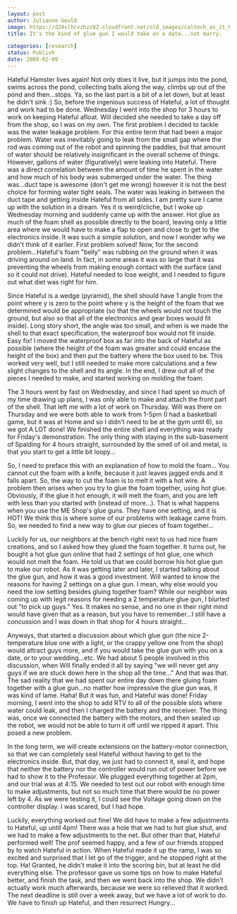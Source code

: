 ```yaml
---
layout: post
author: Julianne Gould
image: https://d24slhcvzhzz82.cloudfront.net/old_images/caltech_as_it_happens/6a0105349b8251970b011168546a2e970c.jpg
title: It's the kind of glue gun I would take on a date...not marry.

categories: [research]
status: Publish
date: 2009-02-09
---
```



Hateful Hamster lives again! Not only does it live, but it jumps into the pond, swims across the pond, collecting balls along the way, climbs up out of the pond and then...stops. Ya, so the last part is a bit of a let down, but at least he didn't sink :)
So, before the ingenious success of Hateful, a lot of thought and work had to be done. Wednesday I went into the shop for 3 hours to work on keeping Hateful afloat. Will decided she needed to take a day off from the shop, so I was on my own. The first problem I decided to tackle was the water leakage problem. For this entire term that had been a major problem. Water was inevitably going to leak from the small gap where the rod was coming out of the robot and spinning the paddles, but that amount of water should be relatively insignificant in the overall scheme of things. However, gallons of water (figuratively) were leaking into Hateful. There was a direct correlation between the amount of time he spent in the water and how much of his body was submerged under the water. The thing was...duct tape is awesome (don't get me wrong) however it is not the best choice for forming water tight seals. The water was leaking in between the duct tape and getting inside Hateful from all sides. 
I am pretty sure I came up with the solution in a dream. Yes it is weird/cliche, but I woke up Wednesday morning and suddenly came up with the answer. Hot glue as much of the foam shell as possible directly to the board, leaving only a little area where we would have to make a flap to open and close to get to the electronics inside. It was such a simple solution, and now I wonder why we didn't think of it earlier. First problem solved!
Now, for the second problem...Hateful's foam "belly" was rubbing on the ground when it was driving around on land. In fact, in some areas it was so large that it was preventing the wheels from making enough contact with the surface (and so it could not drive). Hateful needed to lose weight, and I needed to figure out what diet was right for him.

Since Hateful is a wedge (pyramid), the shell should have 1 angle from the point where y is zero to the point where y is the height of the foam that we determined would be appropriate (so that the wheels would not touch the ground, but also so that all of the electronics and gear boxes would fit inside). Long story short, the angle was too small, and when is we made the shell to that exact specification, the waterproof box would not fit inside. Easy fix! I moved the waterproof box as far into the back of Hateful as possible (where the height of the foam was greater and could encase the height of the box) and then put the battery where the box used to be. This worked very well, but I still needed to make more calculations and a few slight changes to the shell and its angle. In the end, I drew out all of the pieces I needed to make, and started working on molding the foam.

The 3 hours went by fast on Wednesday, and since I had spent so much of my time drawing up plans, I was only able to make and attach the front part of the shell. That left me with a lot of work on Thursday. Will was there on Thursday and we were both able to work from 1-5pm (I had a basketball game, but it was at Home and so I didn't need to be at the gym until 6), so we got A LOT done! We finished the entire shell and everything was ready for Friday's demonstration. The only thing with staying in the sub-basement of Spalding for 4 hours straight, surrounded by the smell of oil and metal, is that you start to get a little bit loopy...

So, I need to preface this with an explanation of how to mold the foam... You cannot cut the foam with a knife, because it just leaves jagged ends and it falls apart. So, the way to cut the foam is to melt it with a hot wire. A problem then arises when you try to glue the foam together, using hot glue. Obviously, if the glue it hot enough, it will melt the foam, and you are left with less than you started with (instead of more...). That is what happens when you use the ME Shop's glue guns. They have one setting, and it is HOT! We think this is where some of our problems with leakage came from. So, we needed to find a new way to glue our pieces of foam together...

Luckily for us, our neighbors at the bench right next to us had nice foam creations, and so I asked how they glued the foam together. It turns out, he bought a hot glue gun online that had 2 settings of hot glue, one which would not melt the foam. He told us that we could borrow his hot glue gun to make our robot. As it was getting later and later, I started talking about the glue gun, and how it was a good investment. Will wanted to know the reasons for having 2 settings on a glue gun. I mean, why else would you need the low setting besides gluing together foam? While our neighbor was coming up with legit reasons for needing a 2 temperature glue gun, I blurted out "to pick up guys." Yes. It makes no sense, and no one in their right mind would have given that as a reason, but you have to remember...I still have a concussion and I was down in that shop for 4 hours straight...

Anyways, that started a discussion about which glue gun (the nice 2-temperature blue one with a light, or the crappy yellow one from the shop) would attract guys more, and if you would take the glue gun with you on a date, or to your wedding...etc. We had about 5 people involved in this discussion, when Will finally ended it all by saying "we will never get any guys if we are stuck down here in the shop all the time..." And that was that. The sad reality that we had spent our entire day down there gluing foam together with a glue gun...no matter how impressive the glue gun was, it was kind of lame. Haha! But it was fun, and Hateful was done!
Friday morning, I went into the shop to add RTV to all of the possible slots where water could leak, and then I charged the battery and the receiver. The thing was, once we connected the battery with the motors, and then sealed up the robot, we would not be able to turn it off until we ripped it apart. This posed a new problem.

In the long term, we will create extensions on the battery-motor connection, so that we can completely seal Hateful without having to get to the electronics inside. But, that day, we just had to connect it, seal it, and hope that neither the battery nor the controller would run out of power before we had to show it to the Professor. We plugged everything together at 2pm, and our trial was at 4:15. We needed to test out our robot with enough time to make adjustments, but not so much time that there would be no power left by 4. As we were testing it, I could see the Voltage going down on the controller display. I was scared, but I had hope.

Luckily, everything worked out fine! We did have to make a few adjustments to Hateful, up until 4pm! There was a hole that we had to hot glue shut, and we had to make a few adjustments to the net. But other than that, Hateful performed well! The prof seemed happy, and a few of our friends stopped by to watch Hateful in action. When Hateful made it up the ramp, I was so excited and surprised that I let go of the trigger, and he stopped right at the top. Ha!
 Granted, he didn't make it into the scoring bin, but at least he did everything else. The professor gave us some tips on how to make Hateful better, and finish the task, and then we went back into the shop. We didn't actually work much afterwards, because we were so relieved that it worked. The next deadline is still over a week away, but we have a lot of work to do. We have to finish up Hateful, and then resurrect Hungry...

